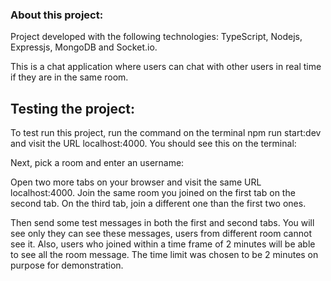 ### About this project:

Project developed with the following technologies: TypeScript, Nodejs, Expressjs, MongoDB and Socket.io.

This is a chat application where users can chat with other users in real time if they are in the same room.

## Testing the project:

To test run this project, run the command on the terminal npm run start:dev and visit the URL localhost:4000. You should see this on the terminal:


Next, pick a room and enter an username:


Open two more tabs on your browser and visit the same URL localhost:4000. Join the same room you joined on the first tab on the second tab. On the third tab, join a different one than the first two ones.


Then send some test messages in both the first and second tabs. You will see only they can see these messages, users from different room cannot see it.
Also, users who joined within a time frame of 2 minutes will be able to see all the room message. The time limit was chosen to be 2 minutes on purpose for demonstration.
